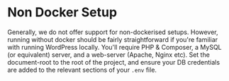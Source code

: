 # Non Docker Setup

Generally, we do not offer support for non-dockerised setups. However, running without docker should be fairly straightforward if you're familiar with running WordPress locally. You'll require PHP & Composer, a MySQL (or equivalent) server, and a web-server (Apache, Nginx etc). Set the document-root to the root of the project, and ensure your DB credentials are added to the relevant sections of your `.env` file. 
